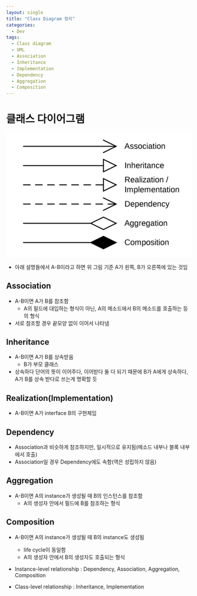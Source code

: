 ```yaml
---
layout: single
title: "Class Diagram 정리"
categories:
  - Dev
tags:
  - Class diagram
  - UML
  - Association
  - Inheritance
  - Implementation
  - Dependency
  - Aggregation
  - Composition
---
```


# 클래스 다이어그램

![class diagram 1](https://raw.githubusercontent.com/siriyaoff/siriyaoff.github.io/master/assets/img/classdiagram1.png)

- 아래 설명들에서 A-B이라고 하면 위 그림 기준 A가 왼쪽, B가 오른쪽에 있는 것임

## Association

- A-B이면 A가 B를 참조함
  - A의 필드에 대입하는 형식이 아닌, A의 메소드에서 B의 메소드를 호출하는 등의 형식
- 서로 참조할 경우 끝모양 없이 이어서 나타냄

## Inheritance

- A-B이면 A가 B를 상속받음
  - B가 부모 클래스
- 상속하다 단어의 뜻이 이어주다, 이어받다 둘 다 되기 때문에 B가 A에게 상속하다, A가 B를 상속 받다로 쓰는게 명확할 듯

## Realization(Implementation)

- A-B이면 A가 interface B의 구현체임

## Dependency

- Association과 비슷하게 참조하지만, 일시적으로 유지됨(메소드 내부나 블록 내부에서 호출)
- Association일 경우 Dependency에도 속함(역은 성립하지 않음)

## Aggregation

- A-B이면 A의 instance가 생성될 때 B의 인스턴스를 참조함
  - A의 생성자 안에서 필드에 B를 참조하는 형식

## Composition

- A-B이면 A의 instance가 생성될 때 B의 instance도 생성됨

  - life cycle이 동일함
  - A의 생성자 안에서 B의 생성자도 호출되는 형식

- Instance-level relationship : Dependency, Association, Aggregation, Composition
- Class-level relationship : Inheritance, Implementation
